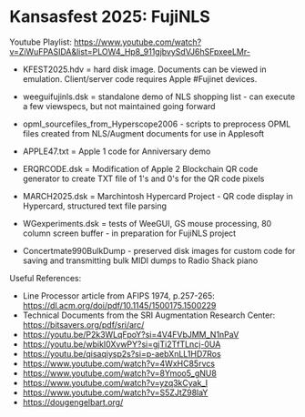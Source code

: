 # Kansasfest 2025: FujiNLS
Youtube Playlist: https://www.youtube.com/watch?v=ZiWuFPASIDA&list=PLOW4_Hp8_911gjbvySdVJ6hSFpxeeLMr-

- KFEST2025.hdv = hard disk image.  Documents can be viewed in emulation.  Client/server code requires Apple #Fujinet devices.
- weeguifujinls.dsk = standalone demo of NLS shopping list - can execute a few viewspecs, but not maintained going forward
- opml_sourcefiles_from_Hyperscope2006 - scripts to preprocess OPML files created from NLS/Augment documents for use in Applesoft

- APPLE47.txt = Apple 1 code for Anniversary demo
- ERQRCODE.dsk = Modification of Apple 2 Blockchain QR code generator to create TXT file of 1's and 0's for the QR code pixels
- MARCH2025.dsk = Marchintosh Hypercard Project - QR code display in Hypercard, structured text file parsing
- WGexperiments.dsk = tests of WeeGUI, GS mouse processing, 80 column screen buffer - in preparation for FujiNLS project
- Concertmate990BulkDump - preserved disk images for custom code for saving and transmitting bulk MIDI dumps to Radio Shack piano

Useful References:
- Line Processor article from AFIPS 1974, p.257-265: https://dl.acm.org/doi/pdf/10.1145/1500175.1500229
- Technical Documents from the SRI Augmentation Research Center: https://bitsavers.org/pdf/sri/arc/
- https://youtu.be/P2k3WLqFpoY?si=4V4FVbJMM_N1nPaV
- https://youtu.be/wbikI0XvwPY?si=gjTi2TfTLncj-0UA
- https://youtu.be/qisaqiysp2s?si=p-aebXnLL1HD7Ros
- https://www.youtube.com/watch?v=4WxHC85rvcs
- https://www.youtube.com/watch?v=8Ymoo5_gNU8
- https://www.youtube.com/watch?v=yzq3kCyak_I
- https://www.youtube.com/watch?v=S5ZJtZ98laY
- https://dougengelbart.org/
